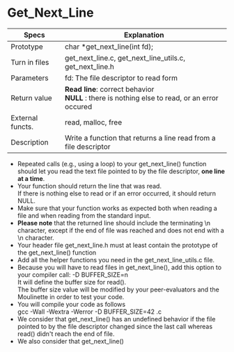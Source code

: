 # Get_Next_Line

| Specs  | Explanation |
| ------------- | ------------- |
| Prototype  | char *get_next_line(int fd); |
| Turn in files  | get_next_line.c, get_next_line_utils.c, get_next_line.h  |
| Parameters  |  fd: The file descriptor to read form  |
| Return value  |  **Read line**: correct behavior <br /> **NULL** : there is nothing else to read, or an error occured |
| External functs.  |  read, malloc, free |
| Description  |  Write a function that returns a line read from a file descriptor |

- Repeated calls (e.g., using a loop) to your get_next_line() function should let you read the text file pointed to by the file descriptor, **one line at a time**.
- Your function should return the line that was read. <br/> If there is nothing else to read or if an error occurred, it should return NULL.
- Make sure that your function works as expected both when reading a file and when reading from the standard input.
- **Please note** that the returned line should include the terminating \n character, except if the end of file was reached and does not end with a \n character.
- Your header file get_next_line.h must at least contain the prototype of the get_next_line() function
- Add all the helper functions you need in the get_next_line_utils.c file.
- Because you will have to read files in get_next_line(), add this option to your compiler call: -D BUFFER_SIZE=n <br/> It will define the buffer size for read(). <br/> The buffer size value will be modified by your peer-evaluators and the Moulinette in order to test your code.
- You will compile your code as follows <br/> gcc -Wall -Wextra -Werror -D BUFFER_SIZE=42 <files>.c 
- We consider that get_next_line() has an undefined behavior if the file pointed to by the file descriptor changed since the last call whereas read() didn't reach the end of file.
- We also consider that get_next_line()
